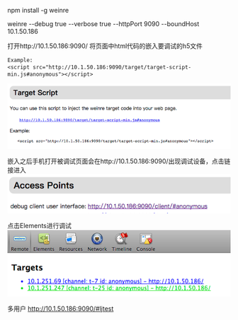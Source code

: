 npm install -g weinre

weinre --debug true --verbose true  --httpPort 9090  --boundHost 10.1.50.186

打开http://10.1.50.186:9090/
将页面中html代码的嵌入要调试的h5文件
```
Example:
<script src="http://10.1.50.186:9090/target/target-script-min.js#anonymous"></script>
```
![代码嵌入](./insert.png)

嵌入之后手机打开被调试页面会在http://10.1.50.186:9090/出现调试设备，点击链接进入
![调试入口](./debug_in.png)

点击Elements进行调试
![调试](./debug.png)

多用户
http://10.1.50.186:9090/#ljtest
